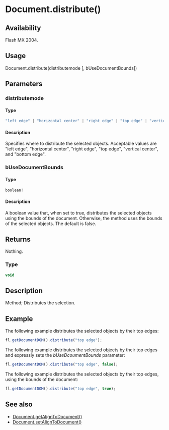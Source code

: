 # Document.distribute()

## Availability

Flash MX 2004.

## Usage

Document.distribute(distributemode [, bUseDocumentBounds])

## Parameters

### **distributemode**

#### Type

```typescript
"left edge" | "horizontal center" | "right edge" | "top edge" | "vertical center" | "bottom edge"
```

#### Description

Specifies where to distribute the selected objects. Acceptable values are "left edge", "horizontal center", "right edge", "top edge", "vertical center", and "bottom edge".

### **bUseDocumentBounds**

#### Type

```typescript
boolean?
```

#### Description

A boolean value that, when set to true, distributes the selected objects using the bounds of the document. Otherwise, the method uses the bounds of the selected objects. The default is false.

## Returns

Nothing.

### Type

```typescript
void
```

## Description

Method; Distributes the selection.

## Example

The following example distributes the selected objects by their top edges:

```javascript
fl.getDocumentDOM().distribute("top edge");
```

The following example distributes the selected objects by their top edges and expressly sets the *bUseDcoumentBounds* parameter:

```javascript
fl.getDocumentDOM().distribute("top edge", false);
```

The following example distributes the selected objects by their top edges, using the bounds of the document:

```javascript
fl.getDocumentDOM().distribute("top edge", true);
```

## See also

- [Document.getAlignToDocument()](../Document_object/Document72.md)
- [Document.setAlignToDocument()](../Document_object/Document450.md)
